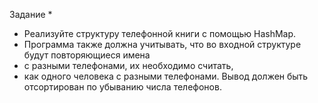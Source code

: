 Задание
 *
 * Реализуйте структуру телефонной книги с помощью HashMap.
 * Программа также должна учитывать, что во входной структуре будут повторяющиеся имена
 * с разными телефонами, их необходимо считать,
 * как одного человека с разными телефонами. Вывод должен быть отсортирован по убыванию числа телефонов.
